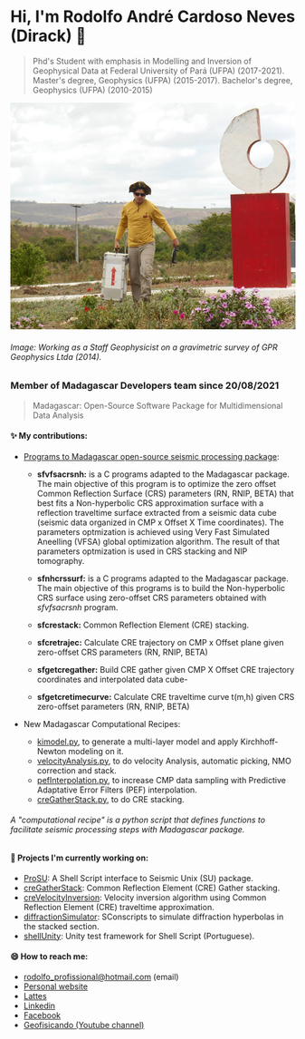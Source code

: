 
# Hi, I'm Rodolfo André Cardoso Neves (Dirack) 👋
> Phd's Student with emphasis in Modelling and Inversion of Geophysical Data at Federal University of Pará (UFPA) (2017-2021).
> Master's degree, Geophysics (UFPA) (2015-2017). Bachelor's degree, Geophysics (UFPA) (2010-2015)

<img alt="Gravimetric survey" src="https://github.com/Dirack/dirack/blob/master/capa.jpg" height=400 width=700>

###### Image: Working as a Staff Geophysicist on a gravimetric survey of GPR Geophysics Ltda (2014).

###  Member of Madagascar Developers team since 20/08/2021
> Madagascar: Open-Source Software Package for Multidimensional Data Analysis

#### ✨ My contributions:

  - [Programs to Madagascar open-source seismic processing package](https://github.com/ahay/src/tree/master/user/dirack):
    - **sfvfsacrsnh:** is a C programs adapted to the Madagascar package. The main objective of this program is to optimize the zero offset Common Reflection Surface (CRS) parameters (RN, RNIP, BETA) that best fits a Non-hyperbolic CRS approximation surface with a reflection traveltime surface extracted from a seismic data cube
(seismic data organized in CMP x Offset X Time coordinates). The parameters optmization is achieved using Very Fast Simulated Aneelling (VFSA) global optimization algorithm. The result of that parameters optmization is used in CRS stacking and NIP tomography.

    - **sfnhcrssurf:** is a C programs adapted to the Madagascar package. The main objective of this programs is to build the Non-hyperbolic CRS surface using zero-offset CRS parameters obtained with _sfvfsacrsnh_ program.
    
    - **sfcrestack:** Common Reflection Element (CRE) stacking.
    - **sfcretrajec:** Calculate CRE trajectory on CMP x Offset plane given zero-offset CRS parameters (RN, RNIP, BETA)
    - **sfgetcregather:** Build CRE gather given CMP X Offset CRE trajectory coordinates and interpolated data cube- 
    - **sfgetcretimecurve:** Calculate CRE traveltime curve t(m,h) given CRS zero-offset parameters (RN, RNIP, BETA)



- New Madagascar Computational Recipes:
    - [kimodel.py](https://github.com/ahay/src/blob/master/book/Recipes/kimodel.py), 
    to generate a multi-layer model and apply Kirchhoff-Newton modeling on it.
    - [velocityAnalysis.py](https://github.com/ahay/src/blob/master/book/Recipes/velocityAnalysis.py),
    to do velocity Analysis, automatic picking, NMO correction and stack.
    - [pefInterpolation.py](https://github.com/ahay/src/blob/master/book/Recipes/pefInterpolation.py),
    to increase CMP data sampling with Predictive Adaptative Error Filters (PEF) interpolation.
    - [creGatherStack.py](https://github.com/ahay/src/blob/master/book/Recipes/creGatherStack.py),
    to do CRE stacking.

###### A "computational recipe" is a python script that defines functions to facilitate seismic processing steps with Madagascar package.
 
#### 🔭 Projects I'm currently working on:

- [ProSU](https://github.com/gpgeof/proSU): A Shell Script interface to Seismic Unix (SU) package.
- [creGatherStack](https://github.com/Dirack/creGatherStack): Common Reflection Element (CRE) Gather stacking.
- [creVelocityInversion](https://github.com/Dirack/creVelocityInversion): Velocity inversion algorithm using Common Reflection Element (CRE) traveltime approximation.
- [diffractionSimulator](https://github.com/Dirack/diffractionSimulator): SConscripts to simulate diffraction hyperbolas in the stacked section.
- [shellUnity](https://github.com/Dirack/shellUnity): Unity test framework for Shell Script (Portuguese).

#### 😄 How to reach me:

- rodolfo_profissional@hotmail.com (email)
- [Personal website](https://dirack.github.io)
- [Lattes](http://lattes.cnpq.br/1612438665756011)
- [Linkedin](https://www.linkedin.com/in/rodolfodirack/)
- [Facebook](https://www.facebook.com/rodolfo.neves.925)
- [Geofisicando (Youtube channel)](https://www.youtube.com/channel/UCi5XD5PCQtPrIRD0H_GJvag)

